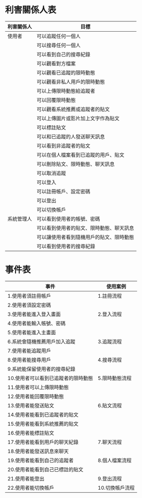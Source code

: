 # 利害關係人表
| 利害關係人 | 目標 |
| ----- | ----- |
| 使用者 | 可以追蹤任何一個人  |
|   | 可以搜尋任何一個人 |
|   | 可以看到自己的搜尋紀錄 |
|   | 可以觀看對方檔案 |
|   | 可以觀看已追蹤的限時動態 |
|   | 可以觀看非私人用戶的限時動態 |
|   | 可以上傳限時動態給追蹤者 |
|   | 可以回覆限時動態 |
|   | 可以觀看系統推薦或追蹤者的貼文 |
|   | 可以上傳圖片或影片加上文字作為貼文 |
|   | 可以標註貼文 |
|   | 可以和已追蹤的人發送聊天訊息 |
|   | 可以看到非追蹤者的貼文 |
|   | 可以在個人檔案看到已追蹤的用戶、貼文 |
|   | 可以刪除貼文、限時動態、聊天訊息 |
|   | 可以取消追蹤 |
|   | 可以登入 |
|   | 可以註冊帳戶、設定密碼 |
|   | 可以登出 |
|   | 可以切換帳戶 |
| 系統管理人 | 可以看到使用者的帳號、密碼  |
|   | 可以看到使用者的貼文、限時動態、聊天訊息 |
|   | 可以讓使用者看到隨機用戶的貼文、限時動態 |
|   | 可以看到使用者的搜尋紀錄 |


# 事件表
| 事件 | 使用案例 |
| ----- | ----- |
| 1.使用者須註冊帳戶 | 1.註冊流程  |
| 2.使用者須設定密碼 |   |
| 3.使用者能進入登入畫面 | 2.登入流程 |
| 4.使用者能輸入帳號、密碼 |   |
| 5.使用者能進入主畫面 |   |
| 6.系統會隨機推薦用戶加入追蹤 | 3.追蹤流程 |
| 7.使用者能追蹤用戶 |   |
| 8.使用者能搜尋用戶 | 4.搜尋流程 |
| 9.系統能保留使用者的搜尋紀錄 |   |
| 10.使用者可以看到已追蹤者的限時動態 | 5.限時動態流程 |
| 11.使用者可以上傳限時動態 |   |
| 12.使用者能回覆限時動態 |   |
| 13.使用者能發送貼文 | 6.貼文流程 |
| 14.使用者能看到已追蹤者的貼文 |   |
| 15.使用者能看到系統推薦的貼文 |   |
| 16.使用者能標註貼文 |   |
| 17.使用者能看到用戶的聊天紀錄 | 7.聊天流程  |  
| 18.使用者能發送訊息來聊天 |   |
| 19.使用者能看到自己的追蹤者 | 8.個人檔案流程 |
| 20.使用者能看到自己已標註的貼文 |   |
| 21.使用者能登出 | 9.登出流程 |
| 22.使用者能切換帳戶 | 10.切換帳戶流程 |